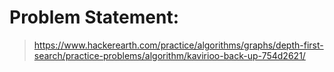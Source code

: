 # Problem Statement:

> https://www.hackerearth.com/practice/algorithms/graphs/depth-first-search/practice-problems/algorithm/kavirioo-back-up-754d2621/
